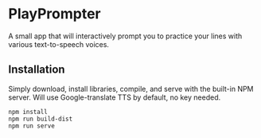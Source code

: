 # PlayPrompter

A small app that will interactively prompt you to practice your lines with various text-to-speech voices.

## Installation

Simply download, install libraries, compile, and serve with the built-in NPM server. Will use Google-translate TTS by default, no key needed.

```
npm install
npm run build-dist
npm run serve
```
